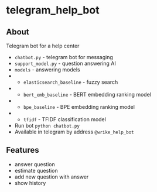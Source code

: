 # telegram_help_bot
## About
Telegram bot for a help center
- `chatbot.py` - telegram bot for messaging
- `support_model.py` - question answering AI
- `models` - answering models
- - `elasticsearch_baseline` - fuzzy search
- - `bert_emb_baseline` - BERT embedding ranking model
- - `bpe_baseline` - BPE embedding ranking model
- - `tfidf` - TFIDF classification model
- Run bot `python chatbot.py`
- Available in telegram by address `@wrike_help_bot`
## Features
- answer question
- estimate question
- add new question with answer
- show history

